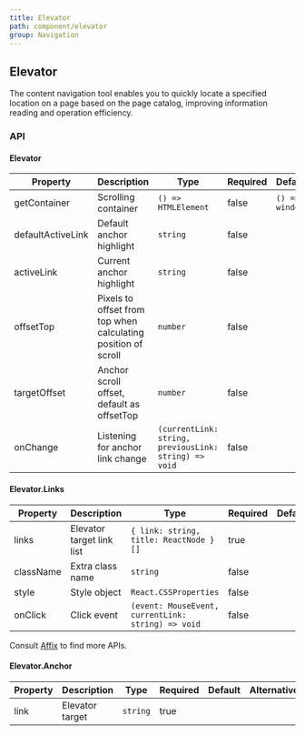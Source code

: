 ```yaml
---
title: Elevator
path: component/elevator
group: Navigation
---
```


## Elevator

The content navigation tool enables you to quickly locate a specified location on a page based on the page catalog, improving information reading and operation efficiency.

### API

#### Elevator

| Property          | Description                                                   | Type                                                  | Required | Default        | Alternative |
| ----------------- | ------------------------------------------------------------- | ----------------------------------------------------- | -------- | -------------- | ----------- |
| getContainer      | Scrolling container                                           | `() => HTMLElement`                                   | false    | `() => window` |             |
| defaultActiveLink | Default anchor highlight                                      | `string`                                              | false    |                |             |
| activeLink        | Current anchor highlight                                      | `string`                                              | false    |                |             |
| offsetTop         | Pixels to offset from top when calculating position of scroll | `number`                                              | false    |                |             |
| targetOffset      | Anchor scroll offset, default as offsetTop                    | `number`                                              | false    |                |             |
| onChange          | Listening for anchor link change                              | `(currentLink: string, previousLink: string) => void` | false    |                |             |

#### Elevator.Links

| Property  | Description               | Type                                               | Required | Default | Alternative |
| --------- | ------------------------- | -------------------------------------------------- | -------- | ------- | ----------- |
| links     | Elevator target link list | `{ link: string, title: ReactNode }[]`             | true     |         |             |
| className | Extra class name          | `string`                                           | false    |         |             |
| style     | Style object              | `React.CSSProperties`                              | false    |         |             |
| onClick   | Click event               | `(event: MouseEvent, currentLink: string) => void` | false    |         |             |

Consult [Affix](https://youzan.github.io/zent/zh/component/affix) to find more APIs.

#### Elevator.Anchor

| Property | Description     | Type     | Required | Default | Alternative |
| -------- | --------------- | -------- | -------- | ------- | ----------- |
| link     | Elevator target | `string` | true     |         |             |
